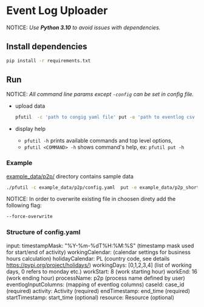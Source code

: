 # Event Log Uploader
NOTICE: _Use **Python 3.10** to avoid issues with dependencies._

## Install dependencies
```bash
pip install -r requirements.txt
```

## Run
NOTICE: _All command line params except `-config` can be set in config file._

* upload data 
  ```sh
  pfutil  -c 'path to congig yaml file' put -e 'path to eventlog csv file' --csv-out 'relative path to output directory' 
  ```

* display help
  * `pfutil -h` prints available commands and top level options,
  * `pfutil <COMMAND> -h` shows command's help, ex: `pfutil put -h`
  
### Example

[example_data/p2p/](example_data/p2p/) directory contains sample data
```sh
./pfutil -c example_data/p2p/config.yaml  put -e example_data/p2p_short/eventlog.csv --csv-out output
```
NOTICE:  In order to overwrite existing file in choosen direty add the following flag:
```sh
--force-overwrite
```

### Structure of config.yaml
input:
  timestampMask: "%Y-%m-%dT%H:%M:%S" (timestamp mask used for start/end of activity) 
  workingCalendar: (calendar settings for business hours calculation)
    holidayCalendar: PL (country code, see details https://pypi.org/project/holidays/)
    workingDays: [0,1,2,3,4] (list of working days, 0 refers to monday etc.)
    workStart: 8 (work starting hour)
    workEnd: 16 (work ending hour)
  processName: p2p (process name defined by user)
  eventlogInputColumns: (mapping of eventlog columns)
    caseId: case_id (required)
    activity: Activity (required)
    endTimestamp: end_time (required)
    startTimestamp: start_time (optional)
    resource: Resource (optional)
